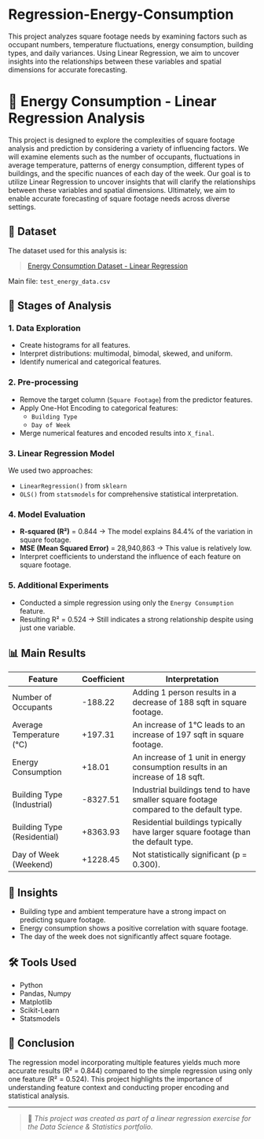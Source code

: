 # Regression-Energy-Consumption
This project analyzes square footage needs by examining factors such as occupant numbers, temperature fluctuations, energy consumption, building types, and daily variances. Using Linear Regression, we aim to uncover insights into the relationships between these variables and spatial dimensions for accurate forecasting.

# 🔌 Energy Consumption - Linear Regression Analysis
This project is designed to explore the complexities of square footage analysis and prediction by considering a variety of influencing factors. We will examine elements such as the number of occupants, fluctuations in average temperature, patterns of energy consumption, different types of buildings, and the specific nuances of each day of the week. Our goal is to utilize Linear Regression to uncover insights that will clarify the relationships between these variables and spatial dimensions. Ultimately, we aim to enable accurate forecasting of square footage needs across diverse settings.

## 📂 Dataset

The dataset used for this analysis is:
> [Energy Consumption Dataset - Linear Regression](https://www.kaggle.com/datasets/govindaramsriram/energy-consumption-dataset-linear-regression)

Main file: `test_energy_data.csv`

## 🧪 Stages of Analysis

### 1. **Data Exploration**
- Create histograms for all features.
- Interpret distributions: multimodal, bimodal, skewed, and uniform.
- Identify numerical and categorical features.

### 2. **Pre-processing**
- Remove the target column (`Square Footage`) from the predictor features.
- Apply One-Hot Encoding to categorical features:
  - `Building Type`
  - `Day of Week`
- Merge numerical features and encoded results into `X_final`.

### 3. **Linear Regression Model**
We used two approaches:
- `LinearRegression()` from `sklearn`
- `OLS()` from `statsmodels` for comprehensive statistical interpretation.

### 4. **Model Evaluation**
- **R-squared (R²)** = 0.844 → The model explains 84.4% of the variation in square footage.
- **MSE (Mean Squared Error)** = 28,940,863 → This value is relatively low.
- Interpret coefficients to understand the influence of each feature on square footage.

### 5. **Additional Experiments**
- Conducted a simple regression using only the `Energy Consumption` feature.
- Resulting R² = 0.524 → Still indicates a strong relationship despite using just one variable.

## 📊 Main Results

| Feature | Coefficient | Interpretation |
|--------------------------|-------------|------------------------------------------------------------------------------|
| Number of Occupants | -188.22 | Adding 1 person results in a decrease of 188 sqft in square footage. |
| Average Temperature (°C) | +197.31 | An increase of 1°C leads to an increase of 197 sqft in square footage. |
| Energy Consumption | +18.01 | An increase of 1 unit in energy consumption results in an increase of 18 sqft. |
| Building Type (Industrial) | -8327.51 | Industrial buildings tend to have smaller square footage compared to the default type. |
| Building Type (Residential) | +8363.93 | Residential buildings typically have larger square footage than the default type. |
| Day of Week (Weekend) | +1228.45 | Not statistically significant (p = 0.300). |

## 🧠 Insights
- Building type and ambient temperature have a strong impact on predicting square footage.
- Energy consumption shows a positive correlation with square footage.
- The day of the week does not significantly affect square footage.

## 🛠️ Tools Used
- Python
- Pandas, Numpy
- Matplotlib
- Scikit-Learn
- Statsmodels

## 🏁 Conclusion
The regression model incorporating multiple features yields much more accurate results (R² = 0.844) compared to the simple regression using only one feature (R² = 0.524). This project highlights the importance of understanding feature context and conducting proper encoding and statistical analysis.

---

> 📌 *This project was created as part of a linear regression exercise for the Data Science & Statistics portfolio.*
